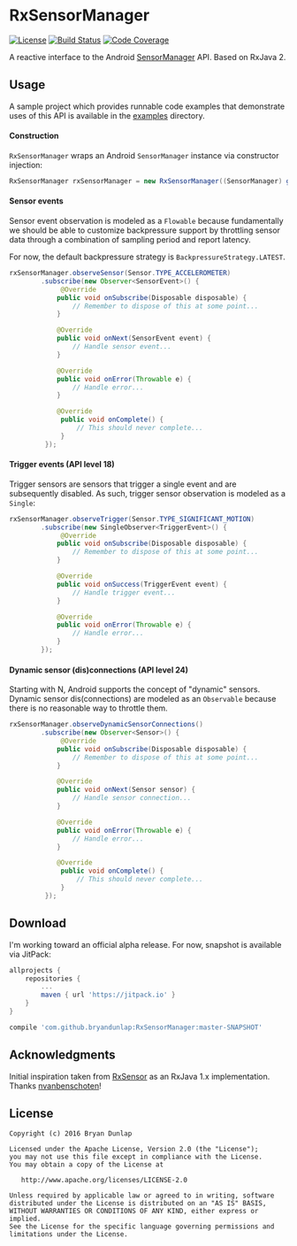 # RxSensorManager
[![License](https://img.shields.io/badge/License-Apache%202.0-blue.svg)](http://www.apache.org/licenses/LICENSE-2.0)
[![Build Status](https://travis-ci.org/bryandunlap/RxSensorManager.svg?branch=master)](https://travis-ci.org/bryandunlap/RxSensorManager)
[![Code Coverage](https://img.shields.io/codecov/c/github/bryandunlap/RxSensorManager/master.svg)](https://codecov.io/gh/bryandunlap/RxSensorManager)

A reactive interface to the Android [SensorManager](https://developer.android.com/reference/android/hardware/SensorManager.html) API. Based on RxJava 2.

## Usage
A sample project which provides runnable code examples that demonstrate uses of this API is available in the [examples](https://github.com/bryandunlap/RxSensorManager/tree/master/examples) directory.
#### Construction
`RxSensorManager` wraps an Android `SensorManager` instance via constructor injection:
```java
RxSensorManager rxSensorManager = new RxSensorManager((SensorManager) getSystemService(SENSOR_SERVICE));
```

#### Sensor events
Sensor event observation is modeled as a `Flowable` because fundamentally we should be able to customize backpressure support by throttling sensor data through a combination of sampling period and report latency.

For now, the default backpressure strategy is `BackpressureStrategy.LATEST`.
```java
rxSensorManager.observeSensor(Sensor.TYPE_ACCELEROMETER)
        .subscribe(new Observer<SensorEvent>() {
             @Override
            public void onSubscribe(Disposable disposable) {
                // Remember to dispose of this at some point...
            }

            @Override
            public void onNext(SensorEvent event) {
                // Handle sensor event...
            }

            @Override
            public void onError(Throwable e) {
                // Handle error...
            }

            @Override
             public void onComplete() {
                 // This should never complete...
             }
         });
```

#### Trigger events (API level 18)
Trigger sensors are sensors that trigger a single event and are subsequently disabled. As such, trigger sensor observation is modeled as a `Single`:
```java
rxSensorManager.observeTrigger(Sensor.TYPE_SIGNIFICANT_MOTION)
        .subscribe(new SingleObserver<TriggerEvent>() {
             @Override
            public void onSubscribe(Disposable disposable) {
                // Remember to dispose of this at some point...
            }

            @Override
            public void onSuccess(TriggerEvent event) {
                // Handle trigger event...
            }

            @Override
            public void onError(Throwable e) {
                // Handle error...
            }
        });
```

#### Dynamic sensor (dis)connections (API level 24)
Starting with N, Android supports the concept of "dynamic" sensors. Dynamic sensor dis(connections) are modeled as an `Observable` because there is no reasonable way to throttle them.
```java
rxSensorManager.observeDynamicSensorConnections()
        .subscribe(new Observer<Sensor>() {
             @Override
            public void onSubscribe(Disposable disposable) {
                // Remember to dispose of this at some point...
            }

            @Override
            public void onNext(Sensor sensor) {
                // Handle sensor connection...
            }

            @Override
            public void onError(Throwable e) {
                // Handle error...
            }

            @Override
             public void onComplete() {
                 // This should never complete...
             }
         });
```

## Download
I'm working toward an official alpha release. For now, snapshot is available via JitPack:
```groovy
allprojects {
    repositories {
        ...
        maven { url 'https://jitpack.io' }
    }
}
```
```groovy
compile 'com.github.bryandunlap:RxSensorManager:master-SNAPSHOT'
```

## Acknowledgments
Initial inspiration taken from [RxSensor](https://github.com/nvanbenschoten/RxSensor) as an RxJava 1.x implementation. Thanks [nvanbenschoten](https://github.com/nvanbenschoten)!

## License
    Copyright (c) 2016 Bryan Dunlap

    Licensed under the Apache License, Version 2.0 (the "License");
    you may not use this file except in compliance with the License.
    You may obtain a copy of the License at

       http://www.apache.org/licenses/LICENSE-2.0

    Unless required by applicable law or agreed to in writing, software
    distributed under the License is distributed on an "AS IS" BASIS,
    WITHOUT WARRANTIES OR CONDITIONS OF ANY KIND, either express or implied.
    See the License for the specific language governing permissions and
    limitations under the License.